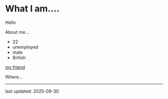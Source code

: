 # What I am....

Hello

About me...
+ 22
+ unemployed
+ male
+ British

[my friend](https://www.imredeak.com)

Where...

---
last updated: 2025-09-30